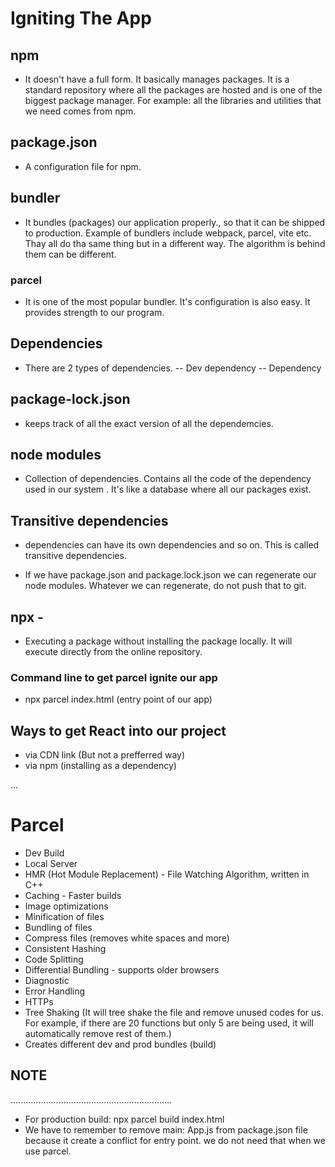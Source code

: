 # Igniting The App

## npm 
- It doesn't have a full form. It basically manages packages. It is a standard repository where all the packages are hosted and is one of the biggest package manager. For example: all the libraries and utilities that we need comes from npm.

## package.json 
- A configuration file for npm.

## bundler 
- It bundles (packages) our application properly., so that it can be shipped to production. Example of bundlers include webpack, parcel, vite etc. Thay all do tha same thing but in a different way. The algorithm is behind them can be different.

### parcel 
- It is one of the most popular bundler. It's configuration is also easy. It provides strength to our program.

## Dependencies 
- There are 2 types of dependencies. 
   -- Dev dependency
   -- Dependency

## package-lock.json 
- keeps track of all the exact version of all the dependemcies.

## node modules 
- Collection of dependencies. Contains all the code of the dependency used in our system . It's like a database where all our packages exist.

## Transitive dependencies 
- dependencies can have its own dependencies and so on. This is called transitive dependencies.

- If we have package.json and package.lock.json we can regenerate our node modules. Whatever we can regenerate, do not push that to git.

## npx - 
 - Executing a package without installing the package locally. It will execute directly from the online repository.

### Command line to get parcel ignite our app 
  - npx parcel index.html (entry point of our app)

## Ways to get React into our project
  - via CDN link (But not a prefferred way)
  - via npm (installing as a dependency)

...
# Parcel
   - Dev Build
   - Local Server
   - HMR (Hot Module Replacement) -  File Watching Algorithm, written in C++ 
   - Caching - Faster builds
   - Image optimizations
   - Minification of files
   - Bundling of files
   - Compress files (removes white spaces and more)
   - Consistent Hashing
   - Code Splitting
   - Differential Bundling - supports older browsers
   - Diagnostic
   - Error Handling
   - HTTPs
   - Tree Shaking (It will tree shake the file and remove unused codes for us. For example, if there are 20 functions but only 5 are being used, it will automatically remove rest of them.)
   - Creates different dev and prod bundles (build)

## NOTE
................................................................

- For production build: npx parcel build index.html
- We have to remember to remove main: App.js from package.json file because it create a conflict for entry point. we do not need that when we use parcel.

